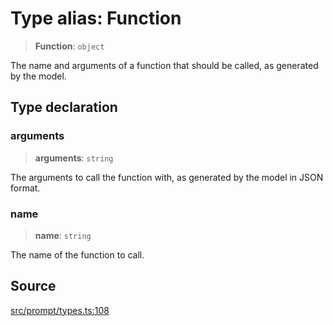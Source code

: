# Type alias: Function

> **Function**: `object`

The name and arguments of a function that should be called, as generated by the model.

## Type declaration

### arguments

> **arguments**: `string`

The arguments to call the function with, as generated by the model in JSON format.

### name

> **name**: `string`

The name of the function to call.

## Source

[src/prompt/types.ts:108](https://github.com/dexaai/llm-tools/blob/f300435/src/prompt/types.ts#L108)
